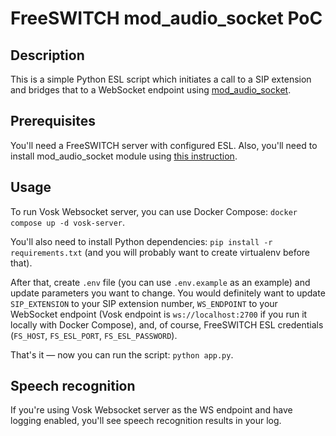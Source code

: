 # FreeSWITCH mod_audio_socket PoC

## Description

This is a simple Python ESL script which initiates a call to a SIP extension and bridges that to a WebSocket endpoint using [mod_audio_socket](https://github.com/amigniter/mod_audio_stream).

## Prerequisites

You'll need a FreeSWITCH server with configured ESL. Also, you'll need to install mod_audio_socket module using [this instruction](https://github.com/amigniter/mod_audio_stream/blob/main/README.md).

## Usage

To run Vosk Websocket server, you can use Docker Compose: `docker compose up -d vosk-server`.

You'll also need to install Python dependencies: `pip install -r requirements.txt` (and you will probably want to create virtualenv before that).

After that, create `.env` file (you can use `.env.example` as an example) and update parameters you want to change. You would definitely want to update `SIP_EXTENSION` to your SIP extension number, `WS_ENDPOINT` to your WebSocket endpoint (Vosk endpoint is `ws://localhost:2700` if you run it locally with Docker Compose), and, of course, FreeSWITCH ESL credentials (`FS_HOST`, `FS_ESL_PORT`, `FS_ESL_PASSWORD`).

That's it — now you can run the script: `python app.py`.

## Speech recognition

If you're using Vosk Websocket server as the WS endpoint and have logging enabled, you'll see speech recognition results in your log.
